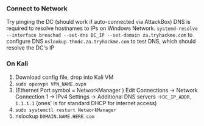 ### Connect to Network
Try pinging the DC (should work if auto-connected via AttackBox)
DNS is required to resolve hostnames to IPs on Windows Network.
`systemd-resolve --interface breachad --set-dns DC_IP --set-domain za.tryhackme.com` to configure DNS
`nslookup thmdc.za.tryhackme.com` to test DNS, which should resolve the DC's IP
### On Kali
1. Download config file, drop into Kali VM
2. `sudo openvpn VPN_NAME.ovpn`
3. (Ethernet Port symbol = NetworkManager ) Edit Connections -> Network Connection 1 -> IPv4 Settings -> Additional DNS servers ->`DC_IP_ADDR, 1.1.1.1` (ones' is for standard DHCP for internet access)
4. `sudo systemctl restart NetworkManager`
5. nslookup `DOMAIN.NAME.HERE.com`